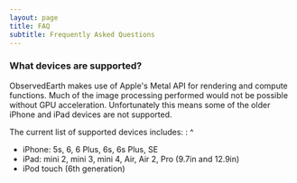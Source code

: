 ```yaml
---
layout: page
title: FAQ
subtitle: Frequently Asked Questions
---
```


### What devices are supported?
ObservedEarth makes use of Apple's Metal API for rendering and compute functions. Much of the image processing performed would not be possible without GPU acceleration. Unfortunately this means some of the older iPhone and iPad devices are not supported.

The current list of supported devices includes:
: ^
* iPhone: 5s, 6, 6 Plus, 6s, 6s Plus, SE
* iPad: mini 2, mini 3, mini 4, Air, Air 2, Pro (9.7in and 12.9in)
* iPod touch (6th generation)
